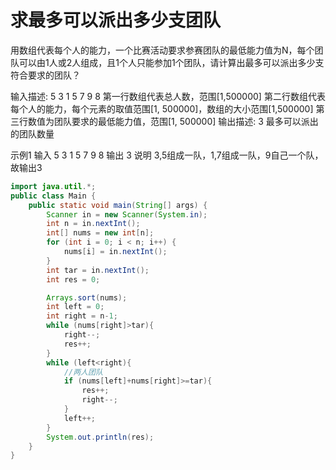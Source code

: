 # 求最多可以派出多少支团队

用数组代表每个人的能力，一个比赛活动要求参赛团队的最低能力值为N，每个团队可以由1人或2人组成，且1个人只能参加1个团队，请计算出最多可以派出多少支符合要求的团队？

输入描述:
5
3 1 5 7 9
8
第一行数组代表总人数，范围[1,500000]
第二行数组代表每个人的能力，每个元素的取值范围[1, 500000]，数组的大小范围[1,500000]
第三行数值为团队要求的最低能力值，范围[1, 500000]
输出描述:
3
最多可以派出的团队数量

示例1
输入
5
3 1 5 7 9
8
输出
3
说明
3,5组成一队，1,7组成一队，9自己一个队，故输出3

```java
import java.util.*;
public class Main {
    public static void main(String[] args) {
        Scanner in = new Scanner(System.in);
        int n = in.nextInt();
        int[] nums = new int[n];
        for (int i = 0; i < n; i++) {
            nums[i] = in.nextInt();
        }
        int tar = in.nextInt();
        int res = 0;

        Arrays.sort(nums);
        int left = 0;
        int right = n-1;
        while (nums[right]>tar){
            right--;
            res++;
        }
        while (left<right){
            //两人团队
            if (nums[left]+nums[right]>=tar){
                res++;
                right--;
            }
            left++;
        }
        System.out.println(res);
    }
}

```

